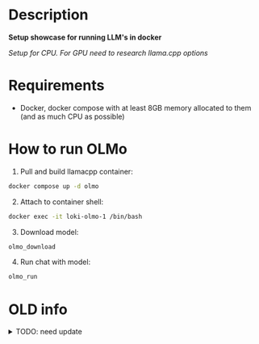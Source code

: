 # Description

**Setup showcase for running LLM's in docker**

*Setup for CPU. For GPU need to research llama.cpp options*

# Requirements

- Docker, docker compose with at least 8GB memory allocated to them (and as much CPU as possible)

# How to run OLMo

1. Pull and build llamacpp container:

```sh
docker compose up -d olmo
```

2. Attach to container shell:

```sh
docker exec -it loki-olmo-1 /bin/bash
```

3. Download model:

```sh
olmo_download
```

4. Run chat with model:

```sh
olmo_run
```

# OLD info

<details>

<summary>TODO: need update</summary>

## Showcased models

- [OLMo-1.7-7B.IQ3_M](https://huggingface.co/nopperl/OLMo-1.7-7B-GGUF/blob/main/OLMo-1.7-7B.IQ3_M.gguf).
- [llama-2-7b-chat.Q4_K_M](https://huggingface.co/TheBloke/Llama-2-7B-GGUF/blob/main/llama-2-7b.Q4_K_M.gguf)
- [qwen2-7b-instruct-q3_k_m](https://huggingface.co/Qwen/Qwen2-7B-Instruct-GGUF/blob/main/qwen2-7b-instruct-q3_k_m.gguf)
- [gpt2.Q6_K](https://huggingface.co/RichardErkhov/openai-community_-_gpt2-gguf/blob/main/gpt2.Q6_K.gguf)
- [zephyr-7b-beta.Q3_K_M](https://huggingface.co/TheBloke/zephyr-7B-beta-GGUF/blob/main/zephyr-7b-beta.Q3_K_M.gguf)
- [Phi-3-mini-128k-instruct](https://huggingface.co/MoMonir/Phi-3-mini-128k-instruct-GGUF/blob/main/phi-3-mini-128k-instruct.Q6_K.gguf)
- [sdxl-flash](https://huggingface.co/sd-community/sdxl-flash/blob/main/SDXL-Flash.safetensors). [vae](https://huggingface.co/madebyollin/sdxl-vae-fp16-fix/blob/main/sdxl_vae.safetensors)
- [whisper](https://ggml.ggerganov.com/)

## Up and running

1. Download showcased models (See `Showcased models` section)
2. Place your models into `models` folder in the root of the project under `model` name folder:

```
models/<new_model>/<new_model>.gguf
```

3. Up project via docker compose

```sh
docker compose up <service_name>
```

Possible services:

- `olmo` for `OLMo-1.7-7B.IQ3_M`. Port: `8080`
- `llama` for `llama-2-7b-chat.Q4_K_M`. Port: `8081`
- `qwen2` for `qwen2-7b-instruct-q3_k_m`. Port: `8082`
- `gpt2` for `gpt2.Q6_K`. Port: `8083`
- `zephyr` for `zephyr-7b-beta.Q3_K_M`. Port: `8084`
- `phi3` for `Phi-3-mini-128k-instruct`. Port: `8085`
- `stable_diffusion` for `sdxl-flash`. Port: `8086`
- `whisper` for `whisper.cpp`. Port: `8087`

You can also up all services it once (be careful with CPU, memory usage):

```sh
docker compose up
```

## Usage example

[Example from llama-cpp docs](https://github.com/ggerganov/llama.cpp/tree/master/examples/server#testing-with-curl)

## How to add new model as a new service

1. Ensure `llama-cpp` [supports](https://github.com/ggerganov/llama.cpp/tree/master?tab=readme-ov-file#description) new model architecture
2. Download `gguf`-ed (or any other format) model to your `models` folder
3. Create dockerfile for new model:

```sh
touch Dockerfile.new_model
```
4. Set `<new_model_file_name>` in new dockerfile:

```dockerfile
FROM ghcr.io/ggerganov/llama.cpp:server

CMD ["-c", "2048", "-m", "models/<new_model_file_name>.gguf", "--port", "8080", "--host", "0.0.0.0"]
```

5. Add new service to `docker-compose.yml`:

```yml
services:
  olmo:
    ...
  <new_model>:
    build:
      dockerfile: Dockerfile.<new_model>
    ports:
      - 8088:8080
    volumes:
      - ./models/<new_model>/:/models/
```

**Ensure that port is available**

6. Update `Showcased models` and `Possible services` sections in `README.md`

## How to use stable diffusion model

CURL request to generate image: 

```sh
curl --location 'http://localhost:8086/api/v1/image' \
--header 'Content-Type: application/json' \
--data '{
    "text": "cat"
}'
```

Currently only one endpoint available and only `text` parameter supported.

</details>